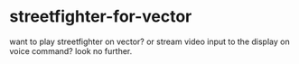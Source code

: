 # streetfighter-for-vector
want to play streetfighter on vector? or stream video input to the display on voice command? look no further. 
